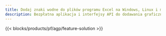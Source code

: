 ```yaml
---
title: Dodaj znaki wodne do plików programu Excel na Windows, Linux i macOS
description: Bezpłatna aplikacja i interfejsy API do dodawania graficznych lub tekstowych znaków wodnych do plików XLS, XLSX i ODS
---
```

{{< blocks/products/pf/agp/feature-solution >}} 

